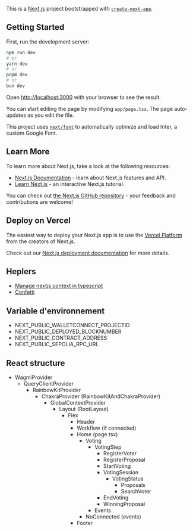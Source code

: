 This is a [Next.js](https://nextjs.org/) project bootstrapped with [`create-next-app`](https://github.com/vercel/next.js/tree/canary/packages/create-next-app).

## Getting Started

First, run the development server:

```bash
npm run dev
# or
yarn dev
# or
pnpm dev
# or
bun dev
```

Open [http://localhost:3000](http://localhost:3000) with your browser to see the result.

You can start editing the page by modifying `app/page.tsx`. The page auto-updates as you edit the file.

This project uses [`next/font`](https://nextjs.org/docs/basic-features/font-optimization) to automatically optimize and load Inter, a custom Google Font.

## Learn More

To learn more about Next.js, take a look at the following resources:

- [Next.js Documentation](https://nextjs.org/docs) - learn about Next.js features and API.
- [Learn Next.js](https://nextjs.org/learn) - an interactive Next.js tutorial.

You can check out [the Next.js GitHub repository](https://github.com/vercel/next.js/) - your feedback and contributions are welcome!

## Deploy on Vercel

The easiest way to deploy your Next.js app is to use the [Vercel Platform](https://vercel.com/new?utm_medium=default-template&filter=next.js&utm_source=create-next-app&utm_campaign=create-next-app-readme) from the creators of Next.js.

Check out our [Next.js deployment documentation](https://nextjs.org/docs/deployment) for more details.

## Heplers

- [Manage nextjs context in typescript](https://dev.to/shareef/context-api-with-typescript-and-next-js-2m25)
- [Confetti](https://www.npmjs.com/package/react-confetti)

## Variable d'environnement

- NEXT_PUBLIC_WALLETCONNECT_PROJECTID
- NEXT_PUBLIC_DEPLOYED_BLOCKNUMBER
- NEXT_PUBLIC_CONTRACT_ADDRESS
- NEXT_PUBLIC_SEPOLIA_RPC_URL

## React structure

- WagmiProvider
  - QueryClientProvider
    - RainbowKitProvider
      - ChakraProvider (RainbowKitAndChakraProvider)
        - GlobalContextProvider
          - Layout (RootLayout)
            - Flex
              - Header
              - Workflow (if connected)
              - Home (page.tsx)
                - Voting
                  - VotingStep
                    - RegisterVoter
                    - RegisterProposal
                    - StartVoting
                    - VotingSession
                      - VotingStatus
                        - Proposals
                        - SearchVoter
                    - EndVoting
                    - WinningProposal
                  - Events
                - NoConnected (events)
              - Footer
